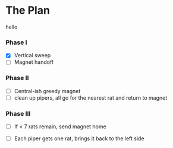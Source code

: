 # The Plan

hello

### Phase I
- [x] Vertical sweep
- [ ] Magnet handoff

### Phase II
- [ ] Central-ish greedy magnet
- [ ] clean up pipers, all go for the nearest rat and return to magnet

### Phase III
- [ ] If < 7 rats remain, send magnet home
- [ ] Each piper gets one rat, brings it back to the left side

